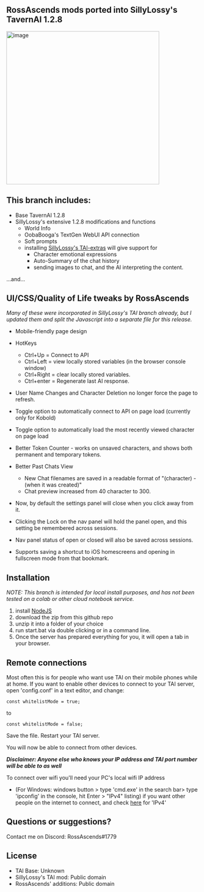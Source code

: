 ## RossAscends mods ported into SillyLossy's TavernAI 1.2.8


<img width="400" alt="image" src="https://user-images.githubusercontent.com/18619528/224549531-ab30db22-fe33-49c5-81a8-945c543a1e05.png">

## This branch includes: 
* Base TavernAI 1.2.8
* SillyLossy's extensive 1.2.8 modifications and functions
   * World Info
   * OobaBooga's TextGen WebUI API connection
   * Soft prompts
   * installing [SillyLossy's TAI-extras](https://github.com/SillyLossy/TavernAI-extras) will give support for
     * Character emotional expressions
     * Auto-Summary of the chat history
     * sending images to chat, and the AI interpreting the content.
   

...and...

## UI/CSS/Quality of Life tweaks by RossAscends

*Many of these were incorporated in SillyLossy's TAI branch already, but I updated them and split the Javascript into a separate file for this release.*

* Mobile-friendly page design
* HotKeys
  * Ctrl+Up = Connect to API 
  * Ctrl+Left = view locally stored variables (in the browser console window)
  * Ctrl+Right = clear locally stored variables.
  * Ctrl+enter = Regenerate last AI response.

* User Name Changes and Character Deletion no longer force the page to refresh.

* Toggle option to automatically connect to API on page load (currently only for Kobold)
* Toggle option to automatically load the most recently viewed character on page load
* Better Token Counter - works on unsaved characters, and shows both permanent and temporary tokens.

* Better Past Chats View
  * New Chat filenames are saved in a readable format of "(character) - (when it was created)"
  * Chat preview increased from 40 character to 300.

* Now, by default the settings panel will close when you click away from it.
* Clicking the Lock on the nav panel will hold the panel open, and this setting be remembered across sessions.
* Nav panel status of open or closed will also be saved across sessions.

* Supports saving a shortcut to iOS homescreens and opening in fullscreen mode from that bookmark.

## Installation

*NOTE: This branch is intended for local install purposes, and has not been tested on a colab or other cloud notebook service.*

  1. install [NodeJS](nodejs.org)
  2. download the zip from this github repo
  3. unzip it into a folder of your choice
  4. run start.bat via double clicking or in a command line.
  5. Once the server has prepared everything for you, it will open a tab in your browser.

## Remote connections

Most often this is for people who want use TAI on their mobile phones while at home.
If you want to enable other devices to connect to your TAI server, open 'config.conf' in a text editor, and change: 

```
const whitelistMode = true;
```
to 
```
const whitelistMode = false;
```
Save the file. 
Restart your TAI server. 

You will now be able to connect from other devices. 

***Disclaimer: Anyone else who knows your IP address and TAI port number will be able to as well***

To connect over wifi you'll need your PC's local wifi IP address 
  - (For Windows: windows button > type 'cmd.exe' in the search bar> type 'ipconfig' in the console, hit Enter > "IPv4" listing)
if you want other people on the internet to connect, and check [here](https://whatismyipaddress.com/) for 'IPv4'

## Questions or suggestions?
Contact me on Discord: RossAscends#1779

## License
* TAI Base: Unknown
* SillyLossy's TAI mod: Public domain
* RossAscends' additions: Public domain
